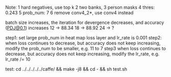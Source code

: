 Note:
	1 hard negatives, use top k
	2 two banks,
	3 person masks
	4 thres: 0.243
	5 prob_num: 7
	6 remove conv4_2*, use conv4 instead

batch size increases, the iteration for devergence decreases, and accuracy 
(PDJ@0.1) increases
12 -> 88.34
18 -> 88.92
24 -> ?

step1: 
 set large prob_num in heat map loss layer
 and lr_rate is 0.001
step2:
 when loss continues to decrease, but accuracy does not keep increasing,
 modify the prob_num to be smaller, e.g. 11 to 7
step3
 when loss continues to decrease, but accuracy does not keep increasing,
 modify the lr_rate, e.g. lr_rate /= 10


test:
	cd ../../../../../caffe/ && make -j8 && cd - && sh test.sh